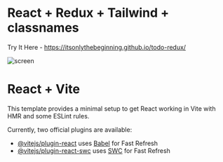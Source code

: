 # React + Redux + Tailwind + classnames

Try It Here - https://itsonlythebeginning.github.io/todo-redux/

![screen](https://github.com/user-attachments/assets/d6654f17-d388-4e60-a230-93ec0fb7bb59)


# React + Vite

This template provides a minimal setup to get React working in Vite with HMR and some ESLint rules.

Currently, two official plugins are available:

- [@vitejs/plugin-react](https://github.com/vitejs/vite-plugin-react/blob/main/packages/plugin-react/README.md) uses [Babel](https://babeljs.io/) for Fast Refresh
- [@vitejs/plugin-react-swc](https://github.com/vitejs/vite-plugin-react-swc) uses [SWC](https://swc.rs/) for Fast Refresh
